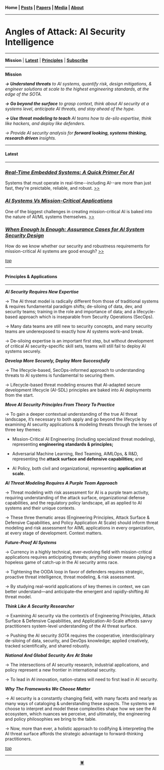 **Home \| [Posts](https://anglesofattack.io/posts.html) \| [Papers](https://anglesofattack.io/papers.html) \| [Media](https://anglesofattack.io/media.html) \| [About](https://anglesofattack.io/about.html)**

-------

# Angles of Attack: AI Security Intelligence

-------

**Mission** \| **[Latest](#latest)** \| **[Principles](#principles--applications)** \| **<a href="https://disesdi.substack.com/" target="_blank" rel="noopener noreferrer">Subscribe</a>**

-------

**Mission**

***→ Understand threats*** *to AI systems, quantify risk, design mitigations, & engineer solutions at scale to the highest engineering standards, at the edge of the SOTA.*

***→ Go beyond the surface*** *to grasp context, think about AI security at a systems level, anticipate AI threats, and stay ahead of the hype.*

***→ Use threat modeling to teach*** *AI teams how to de-silo expertise, think like hackers, and deploy like defenders.*

*→ Provide AI security analysis for* ***forward looking, systems thinking, research driven** insights.*

-------

#### Latest

-------

### [*Real-Time Embedded Systems: A Quick Primer For AI*](https://anglesofattack.io/posts/28112024-2.html)

Systems that must operate in real-time--including AI--are more than just fast, they're preictable, reliable, and robust. [>>](https://anglesofattack.io/posts/28112024-2.html)

### [*AI Systems Vs Mission-Critical Applications*](https://anglesofattack.io/posts/28112024-1.html)

One of the biggest challenges in creating mission-critical AI is baked into the nature of AI/ML systems themselves. [>>](https://anglesofattack.io/posts/28112024-1.html)

### [*When Enough Is Enough: Assurance Cases for AI System Security Design*](https://anglesofattack.io/posts/28112024-0.html)

How do we know whether our security and robustness requirements for mission-critical AI systems are good enough? [>>](https://anglesofattack.io/posts/28112024-0.html)


*[top](https://anglesofattack.io/)*

-------

#### Principles & Applications

-------

***AI Security Requires New Expertise***

→ The AI threat model is radically different from those of traditional systems & requires fundamental paradigm shifts; de-siloing of data, dev, and security teams; training in the role and importance of data; and a lifecycle-based approach which is inseparable from Security Operations (SecOps).

→ Many data teams are still new to security concepts, and many security teams are underexposed to exactly how AI systems work–and break.

→ De-siloing expertise is an important first step, but without development of critical AI security-specific skill sets, teams will still fail to deploy AI systems securely.

***Develop More Securely, Deploy More Successfully***

→ The lifecycle-based, SecOps-informed approach to understanding threats to AI systems is fundamental to securing them.

→ Lifecycle-based threat modeling ensures that AI-adapted secure development lifecycle (AI-SDL) principles are baked into AI deployments from the start.

***Move AI Security Principles From Theory To Practice***

→ To gain a deeper contextual understanding of the true AI threat landscape, it’s necessary to both apply and go beyond the lifecycle by examining AI security applications & modeling threats through the lenses of three key themes:

* Mission-Critical AI Engineering (including specialized threat modeling), representing **engineering standards & principles;**

* Adversarial Machine Learning, Red Teaming, AIMLOps, & R&D, representing the **attack surface and defensive capabilities;** and

* AI Policy, both civil and organizational, representing **application at scale.**

***AI Threat Modeling Requires A Purple Team Approach***

→ Threat modeling with risk assessment for AI is a purple team activity, requiring understanding of the attack surface, organizational defense capabilities, and the regulatory policy landscape, all as applied to AI systems and their unique contexts. 

→ These three thematic areas (Engineering Principles, Attack Surface & Defensive Capabilities, and Policy Application At Scale) should inform threat modeling and risk assessment for AIML applications in every organization, at every stage of development. Context matters.

***Future-Proof AI Systems***

→ Currency in a highly technical, ever-evolving field with mission-critical applications requires anticipating threats; anything slower means playing a hopeless game of catch-up in the AI security arms race.

→ Tightening the OODA loop in favor of defenders requires strategic, proactive threat intelligence, threat modeling, & risk assessment.

→ By studying real-world applications of key themes in context, we can better understand—and anticipate–the emergent and rapidly-shifting AI threat model.

***Think Like A Security Researcher***

→ Examining AI security via the context/s of Engineering Principles, Attack Surface & Defensive Capabilities, and Application-At-Scale affords savvy practitioners system-level understanding of the AI threat surface. 

→ Pushing the AI security *SOTA* requires the cooperative, interdisciplinary de-siloing of data, security, and DevOps knowledge; applied creatively, tracked scientifically, and shared robustly.

***National And Global Security Are At Stake***

→ The intersections of AI security research, industrial applications, and policy represent a new frontier in international security. 

→ To lead in AI innovation, nation-states will need to first lead in AI security.

***Why The Frameworks We Choose Matter***

→ AI security is a constantly changing field, with many facets and nearly as many ways of cataloging & understanding these aspects. The systems we choose to interpret and model these complexities shape how we see the AI ecosystem, which nuances we perceive, and ultimately, the engineering and policy philosophies we bring to the table. 

→ Now, more than ever, a holistic approach to codifying & interpreting the AI threat surface affords the strategic advantage to forward-thinking practitioners.

*[top](https://anglesofattack.io/)*

-------

<div align="center"><a href="https://anglesofattack.io/about.html" target="_blank" rel="noopener noreferrer">🕷</a></div>
